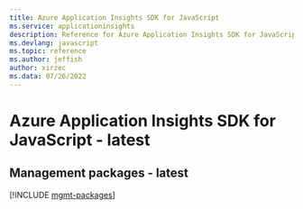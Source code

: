 ```yaml
---
title: Azure Application Insights SDK for JavaScript
ms.service: applicationinsights
description: Reference for Azure Application Insights SDK for JavaScript
ms.devlang: javascript
ms.topic: reference
ms.author: jeffish
author: xirzec
ms.data: 07/26/2022
---
```

# Azure Application Insights SDK for JavaScript - latest

## Management packages - latest
[!INCLUDE [mgmt-packages](application-insights-mgmt-index.md)]